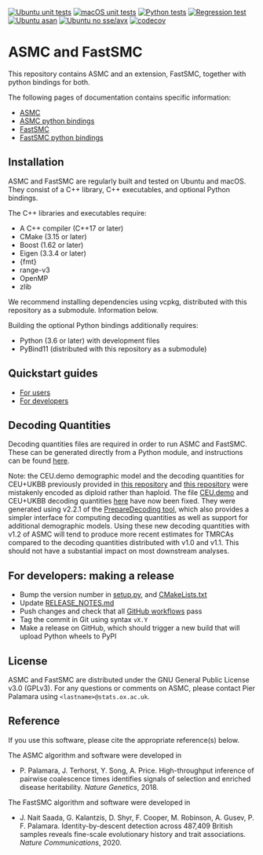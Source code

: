 [![Ubuntu unit tests](https://github.com/PalamaraLab/ASMC/workflows/Ubuntu%20unit/badge.svg)](https://github.com/PalamaraLab/ASMC/actions)
[![macOS unit tests](https://github.com/PalamaraLab/ASMC/workflows/macOS%20unit/badge.svg)](https://github.com/PalamaraLab/ASMC/actions)
[![Python tests](https://github.com/PalamaraLab/ASMC/workflows/Python%203.5%203.8/badge.svg)](https://github.com/PalamaraLab/ASMC/actions)
[![Regression test](https://github.com/PalamaraLab/ASMC/workflows/Regression%20test/badge.svg)](https://github.com/PalamaraLab/ASMC/actions)
[![Ubuntu asan](https://github.com/PalamaraLab/ASMC/workflows/Ubuntu%20asan/badge.svg)](https://github.com/PalamaraLab/ASMC/actions)
[![Ubuntu no sse/avx](https://github.com/PalamaraLab/ASMC/workflows/Ubuntu%20no%20sse/avx/badge.svg)](https://github.com/PalamaraLab/ASMC/actions)
[![codecov](https://codecov.io/gh/PalamaraLab/ASMC/branch/master/graph/badge.svg)](https://codecov.io/gh/PalamaraLab/ASMC)

# ASMC and FastSMC

This repository contains ASMC and an extension, FastSMC, together with python bindings for both.

The following pages of documentation contains specific information:
- [ASMC](./docs/asmc.md)
- [ASMC python bindings](./docs/asmc_python.md)
- [FastSMC](./docs/fastsmc.md)
- [FastSMC python bindings](./docs/fastsmc_python.md)

## Installation

ASMC and FastSMC are regularly built and tested on Ubuntu and macOS.
They consist of a C++ library, C++ executables, and optional Python bindings.

The C++ libraries and executables require:

- A C++ compiler (C++17 or later)
- CMake (3.15 or later)
- Boost (1.62 or later)
- Eigen (3.3.4 or later)
- {fmt}
- range-v3
- OpenMP
- zlib

We recommend installing dependencies using vcpkg, distributed with this repository as a submodule.
Information below.

Building the optional Python bindings additionally requires:

- Python (3.6 or later) with development files
- PyBind11 (distributed with this repository as a submodule)

## Quickstart guides

- [For users](./docs/quickstart_user.md)
- [For developers](./docs/quickstart_developer.md)

## Decoding Quantities

Decoding quantities files are required in order to run ASMC and FastSMC.
These can be generated directly from a Python module, and instructions can be found [here](https://github.com/PalamaraLab/PrepareDecoding).

Note: the CEU.demo demographic model and the decoding quantities for CEU+UKBB previously provided in [this repository](https://github.com/PalamaraLab/FastSMC) and [this repository](https://github.com/PalamaraLab/ASMC_legacy) were mistakenly encoded as diploid rather than haploid.
The file [CEU.demo](https://github.com/PalamaraLab/ASMC_data/tree/main/demographies) and CEU+UKBB decoding quantities [here](https://github.com/PalamaraLab/ASMC_data/tree/main/decoding_quantities) have now been fixed.
They were generated using v2.2.1 of the [PrepareDecoding tool](https://github.com/PalamaraLab/PrepareDecoding/releases/tag/v2.2.1), which also provides a simpler interface for computing decoding quantities as well as support for additional demographic models.
Using these new decoding quantities with v1.2 of ASMC will tend to produce more recent estimates for TMRCAs compared to the decoding quantities distributed with v1.0 and v1.1.
This should not have a substantial impact on most downstream analyses.

## For developers: making a release

- Bump the version number in [setup.py](setup.py), and [CMakeLists.txt](CMakeLists.txt)
- Update [RELEASE_NOTES.md](RELEASE_NOTES.md)
- Push changes and check that all [GitHub workflows](https://github.com/PalamaraLab/ASMC/actions) pass
- Tag the commit in Git using syntax `vX.Y`
- Make a release on GitHub, which should trigger a new build that will upload Python wheels to PyPI

## License

ASMC and FastSMC are distributed under the GNU General Public License v3.0 (GPLv3). For any questions or comments on ASMC, please contact Pier Palamara using `<lastname>@stats.ox.ac.uk`.

## Reference

If you use this software, please cite the appropriate reference(s) below.

The ASMC algorithm and software were developed in
- P. Palamara, J. Terhorst, Y. Song, A. Price. High-throughput inference of pairwise coalescence times identifies signals of selection and enriched disease heritability. *Nature Genetics*, 2018.

The FastSMC algorithm and software were developed in
- J. Nait Saada, G. Kalantzis, D. Shyr, F. Cooper, M. Robinson, A. Gusev, P. F. Palamara. Identity-by-descent detection across 487,409 British samples reveals fine-scale evolutionary history and trait associations. *Nature Communications*, 2020.
